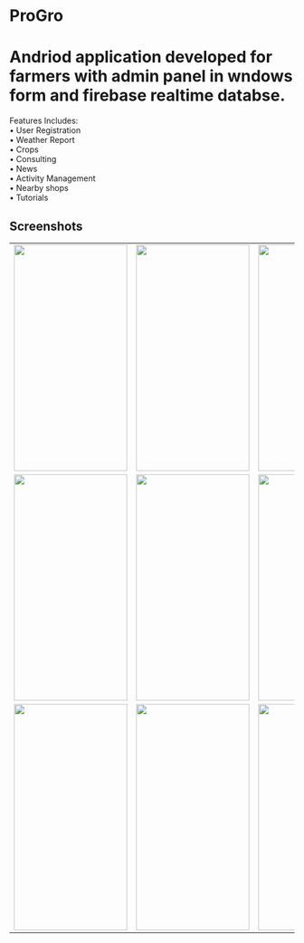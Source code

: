 # ProGro
# Andriod application developed for farmers with admin panel in wndows form and firebase realtime databse.
Features Includes: <br/>
•	User Registration <br/>
•	Weather Report <br/>
•	Crops <br/>
•	Consulting <br/>
•	News <br/>
•	Activity Management <br/>
•	Nearby shops <br/>
•	Tutorials <br/>

## Screenshots
<table style="text-align:center">

  <tr>
   <td><img src="https://user-images.githubusercontent.com/68009941/150780401-4c1ff4b2-b466-4f9e-8b1d-99ef2e998125.jpg" align="center" height="400" width="200"/></td>
   <td><img src="https://user-images.githubusercontent.com/68009941/150826883-6d7993ce-d63a-454a-92e3-215484f88124.jpg" align="center" height="400" width="200" /></td>
   <td><img src="https://user-images.githubusercontent.com/68009941/151507598-7934d6f9-f2f4-4775-88b4-9c7cf385d883.jpg" align="center" height="400" width="200" /></td>
   <td><img src="https://user-images.githubusercontent.com/68009941/151507680-5b4a28be-1fbc-419e-9dd2-127d71675c4e.jpg" align="center" height="400" width="200" /></td>
  </tr>
  
  <tr>
  <td><img src="https://user-images.githubusercontent.com/68009941/151552857-43b498f9-f41f-42ca-82c2-dfdf97816673.jpg" align="center" height="400" width="200" /></td>
  <td><img src="https://user-images.githubusercontent.com/68009941/151552924-e9b61cd7-09b5-4961-bf0d-eeebe59e8d1f.jpg" align="center" height="400" width="200" /></td>
  <td><img src="https://user-images.githubusercontent.com/68009941/151552941-f07c5603-754f-4c4c-868a-1e2b9f53813c.jpg" align="center" height="400" width="200" /></td>
  <td><img src="https://user-images.githubusercontent.com/68009941/151553411-90a38605-1a12-4b18-b0e3-74c54e64381c.jpg" align="center" height="400" width="200" /></td>
  </tr>
  
   <tr>
  <td><img src="https://user-images.githubusercontent.com/68009941/151553531-85205438-42e3-4d26-8ff2-061c590e1cd6.jpg" align="center" height="400" width="200" /></td>
  <td><img src="https://user-images.githubusercontent.com/68009941/151553780-856f3186-1441-4c2a-82f2-51f84a17c835.jpg" align="center" height="400" width="200" /></td>
  <td><img src="https://user-images.githubusercontent.com/68009941/151553815-bc1cd92a-97d3-4be2-9da9-1d991d9b0e98.jpg" align="center" height="400" width="200" /></td>
  <td><img src="https://user-images.githubusercontent.com/68009941/151553833-861feca3-ec92-4808-a5c3-e1398823e941.jpg" align="center" height="400" width="200" /></td>
  </tr>
</table>
